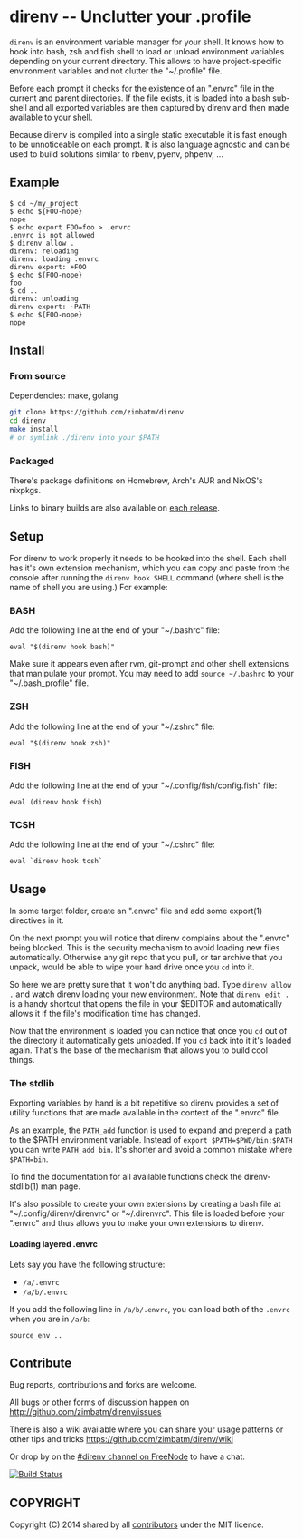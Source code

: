 direnv -- Unclutter your .profile
=================================

`direnv` is an environment variable manager for your shell. It knows how to
hook into bash, zsh and fish shell to load or unload environment variables
depending on your current directory. This allows to have project-specific
environment variables and not clutter the "~/.profile" file.

Before each prompt it checks for the existence of an ".envrc" file in the
current and parent directories. If the file exists, it is loaded into a bash
sub-shell and all exported variables are then captured by direnv and then made
available to your shell.

Because direnv is compiled into a single static executable it is fast enough
to be unnoticeable on each prompt. It is also language agnostic and can be
used to build solutions similar to rbenv, pyenv, phpenv, ...


## Example

```
$ cd ~/my_project
$ echo ${FOO-nope}
nope
$ echo export FOO=foo > .envrc
.envrc is not allowed
$ direnv allow .
direnv: reloading
direnv: loading .envrc
direnv export: +FOO
$ echo ${FOO-nope}
foo
$ cd ..
direnv: unloading
direnv export: ~PATH
$ echo ${FOO-nope}
nope
```

## Install

### From source

Dependencies: make, golang

```bash
git clone https://github.com/zimbatm/direnv
cd direnv
make install
# or symlink ./direnv into your $PATH
```

### Packaged

There's package definitions on Homebrew, Arch's AUR and NixOS's nixpkgs.

Links to binary builds are also available on
[each release](https://github.com/zimbatm/direnv/releases).

## Setup

For direnv to work properly it needs to be hooked into the shell. Each shell
has it's own extension mechanism, which you can copy and paste from the 
console after running the `direnv hook SHELL` command (where shell is the 
name of shell you are using.) For example:

### BASH

Add the following line at the end of your "~/.bashrc" file:

`eval "$(direnv hook bash)"`

Make sure it appears even after rvm, git-prompt and other shell extensions
that manipulate your prompt. You may need to add `source ~/.bashrc` to your 
"~/.bash_profile" file.

### ZSH

Add the following line at the end of your "~/.zshrc" file:

`eval "$(direnv hook zsh)"`

### FISH

Add the following line at the end of your "~/.config/fish/config.fish" file:

`eval (direnv hook fish)`

### TCSH

Add the following line at the end of your "~/.cshrc" file:

    eval `direnv hook tcsh`


## Usage

In some target folder, create an ".envrc" file and add some export(1)
directives in it.

On the next prompt you will notice that direnv complains about the ".envrc"
being blocked. This is the security mechanism to avoid loading new files
automatically. Otherwise any git repo that you pull, or tar archive that you
unpack, would be able to wipe your hard drive once you `cd` into it.

So here we are pretty sure that it won't do anything bad. Type `direnv allow .`
and watch direnv loading your new environment. Note that `direnv edit .` is a
handy shortcut that opens the file in your $EDITOR and automatically allows it
if the file's modification time has changed.

Now that the environment is loaded you can notice that once you `cd` out
of the directory it automatically gets unloaded. If you `cd` back into it it's
loaded again. That's the base of the mechanism that allows you to build cool
things.

### The stdlib

Exporting variables by hand is a bit repetitive so direnv provides a set of
utility functions that are made available in the context of the ".envrc" file.

As an example, the `PATH_add` function is used to expand and prepend a path to
the $PATH environment variable. Instead of `export $PATH=$PWD/bin:$PATH` you
can write `PATH_add bin`. It's shorter and avoid a common mistake where
`$PATH=bin`.

To find the documentation for all available functions check the
direnv-stdlib(1) man page.

It's also possible to create your own extensions by creating a bash file at
"~/.config/direnv/direnvrc" or "~/.direnvrc". This file is loaded before your
".envrc" and thus allows you to make your own extensions to direnv.

#### Loading layered .envrc

Lets say you have the following structure:

- `/a/.envrc`
- `/a/b/.envrc`

If you add the following line in `/a/b/.envrc`, you can load both of the
`.envrc` when you are in `/a/b`:

```
source_env ..
```

## Contribute

Bug reports, contributions and forks are welcome.

All bugs or other forms of discussion happen on
<http://github.com/zimbatm/direnv/issues>

There is also a wiki available where you can share your usage patterns or
other tips and tricks <https://github.com/zimbatm/direnv/wiki>

Or drop by on the [#direnv channel on FreeNode](irc://#direnv@FreeNode) to
have a chat.

[![Build Status](https://api.travis-ci.org/zimbatm/direnv.png?branch=master)](http://travis-ci.org/zimbatm/direnv)

## COPYRIGHT

Copyright (C) 2014 shared by all
[contributors](https://github.com/zimbatm/direnv/graphs/contributors) under
the MIT licence.

